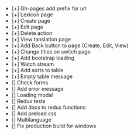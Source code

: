 - [+] Gh-pages add prefix for url
- [+] Lexicon page
- [+] Create page
- [+] Edit page
- [+] Delete action
- [+] View tanslation page
- [+] Add Back button to page (Create, Edit, View)
- [+] Change titles on switch page
- [+] Add bootstrap loading
- [+] Watch stream
- [+] Add sorts to table
- [+] Empty table message
- [] Check forms
- [] Add error message
- [] Loading modal
- [] Redux tests
- [] Add docs to redux functions
- [] Add preload css
- [] Multilanguage
- [] Fix production build for windows
